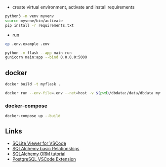 * create virtual environment, activate and install requirements

```bash
python3 -m venv myvenv
source myvenv/bin/activate
pip install -r requirements.txt
```

* run

```bash
cp .env.example .env

python -m flask --app main run
gunicorn main:app --bind 0.0.0.0:5000
```


## docker
```bash
docker build -t myflask .

docker run --env-file=.env --net=host -v $(pwd)/dbdata:/data/dbdata myflask
```

### docker-compose

```bash
docker-compose up --build
```
## Links

* [SQLite Viewer for VSCode](https://marketplace.visualstudio.com/items?itemName=qwtel.sqlite-viewer)
* [SQLAlchemy basic Relationships](https://docs.sqlalchemy.org/en/20/orm/basic_relationships.html)
* [SQLAlchemy ORM tutorial](https://auth0.com/blog/sqlalchemy-orm-tutorial-for-python-developers/)
* [PostgreSQL VSCode Extension](https://marketplace.visualstudio.com/items?itemName=ckolkman.vscode-postgres)
